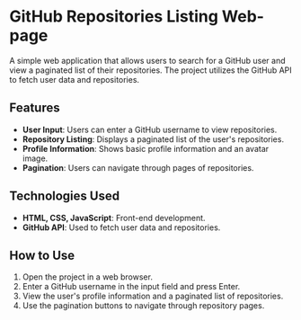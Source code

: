 # GitHub Repositories Listing Web-page

A simple web application that allows users to search for a GitHub user and view a paginated list of their repositories. The project utilizes the GitHub API to fetch user data and repositories.

## Features

- **User Input**: Users can enter a GitHub username to view repositories.
- **Repository Listing**: Displays a paginated list of the user's repositories.
- **Profile Information**: Shows basic profile information and an avatar image.
- **Pagination**: Users can navigate through pages of repositories.

## Technologies Used

- **HTML, CSS, JavaScript**: Front-end development.
- **GitHub API**: Used to fetch user data and repositories.

## How to Use

1. Open the project in a web browser.
2. Enter a GitHub username in the input field and press Enter.
3. View the user's profile information and a paginated list of repositories.
4. Use the pagination buttons to navigate through repository pages.
